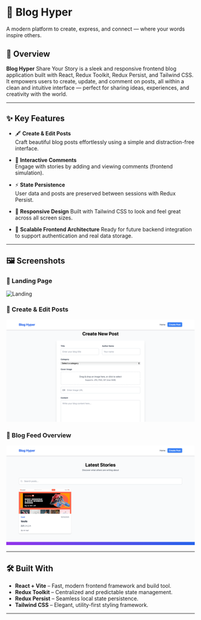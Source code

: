 # 📄 Blog Hyper

A modern platform to create, express, and connect — where your words inspire others.

## 🚀 Overview

**Blog Hyper** Share Your Story is a sleek and responsive frontend blog application built with React, Redux Toolkit, Redux Persist, and Tailwind CSS.
It empowers users to create, update, and comment on posts, all within a clean and intuitive interface — perfect for sharing ideas, experiences, and creativity with the world.

---

## ✨ Key Features

- 🖋️ **Create & Edit Posts**  
  Craft beautiful blog posts effortlessly using a simple and distraction-free interface.

- 💬 **Interactive Comments**  
  Engage with stories by adding and viewing comments (frontend simulation).

- ⚡ **State Persistence**  
  User data and posts are preserved between sessions with Redux Persist.

- 🌈 **Responsive Design**
  Built with Tailwind CSS to look and feel great across all screen sizes.

- 🧠 **Scalable Frontend Architecture**
  Ready for future backend integration to support authentication and real data storage.

---

## 🖼 Screenshots

### 🔹 Landing Page
![Landing](./public/img/01.png)

### 🔹 Create & Edit Posts
![Create Post](./public/img/blog1.png)

### 🔹 Blog Feed Overview
![Blog Post](./public/img/blog2.png)

---

## 🛠 Built With

- **React + Vite** – Fast, modern frontend framework and build tool.
- **Redux Toolkit** – Centralized and predictable state management.
- **Redux Persist** – Seamless local state persistence.
- **Tailwind CSS** – Elegant, utility-first styling framework.

---